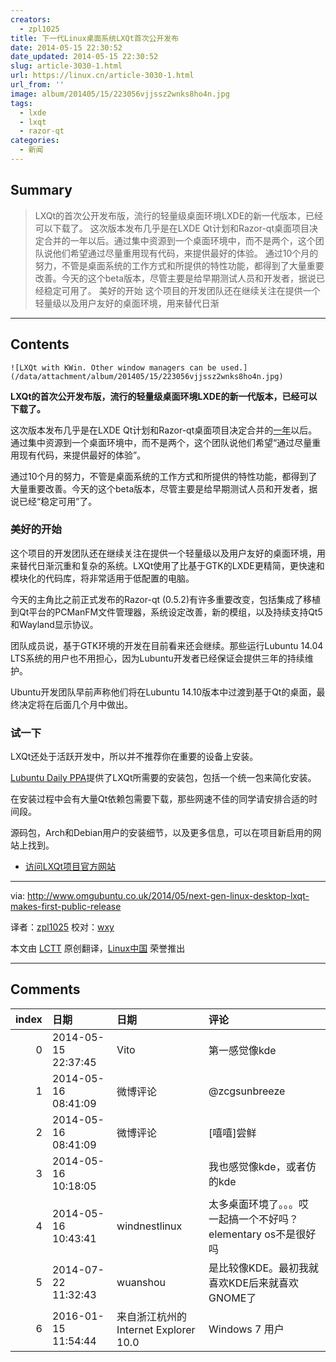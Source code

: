 ```yaml
---
creators:
  - zpl1025
title: 下一代Linux桌面系统LXQt首次公开发布
date: 2014-05-15 22:30:52
date_updated: 2014-05-15 22:30:52
slug: article-3030-1.html
url: https://linux.cn/article-3030-1.html
url_from: ''
image: album/201405/15/223056vjjssz2wnks8ho4n.jpg
tags:
  - lxde
  - lxqt
  - razor-qt
categories:
  - 新闻
---
```


## Summary

> LXQt的首次公开发布版，流行的轻量级桌面环境LXDE的新一代版本，已经可以下载了。 这次版本发布几乎是在LXDE Qt计划和Razor-qt桌面项目决定合并的一年以后。通过集中资源到一个桌面环境中，而不是两个，这个团队说他们希望通过尽量重用现有代码，来提供最好的体验。 通过10个月的努力，不管是桌面系统的工作方式和所提供的特性功能，都得到了大量重要改善。今天的这个beta版本，尽管主要是给早期测试人员和开发者，据说已经稳定可用了。 美好的开始 这个项目的开发团队还在继续关注在提供一个轻量级以及用户友好的桌面环境，用来替代日渐

***

<!-- more -->

## Contents

`![LXQt with KWin. Other window managers can be used.](/data/attachment/album/201405/15/223056vjjssz2wnks8ho4n.jpg)`

**LXQt的首次公开发布版，流行的轻量级桌面环境LXDE的新一代版本，已经可以下载了。**

这次版本发布几乎是在LXDE Qt计划和Razor-qt桌面项目决定合并的[一年](http://blog.lxde.org/?p=1046)以后。通过集中资源到一个桌面环境中，而不是两个，这个团队说他们希望“通过尽量重用现有代码，来提供最好的体验”。

通过10个月的努力，不管是桌面系统的工作方式和所提供的特性功能，都得到了大量重要改善。今天的这个beta版本，尽管主要是给早期测试人员和开发者，据说已经“稳定可用”了。

### 美好的开始

这个项目的开发团队还在继续关注在提供一个轻量级以及用户友好的桌面环境，用来替代日渐沉重和复杂的系统。LXQt使用了比基于GTK的LXDE更精简，更快速和模块化的代码库，将非常适用于低配置的电脑。

今天的主角比之前正式发布的Razor-qt (0.5.2)有许多重要改变，包括集成了移植到Qt平台的PCManFM文件管理器，系统设定改善，新的模组，以及持续支持Qt5和Wayland显示协议。

团队成员说，基于GTK环境的开发在目前看来还会继续。那些运行Lubuntu 14.04 LTS系统的用户也不用担心，因为Lubuntu开发者已经保证会提供三年的持续维护。

Ubuntu开发团队早前声称他们将在Lubuntu 14.10版本中过渡到基于Qt的桌面，最终决定将在后面几个月中做出。

### 试一下

LXQt还处于活跃开发中，所以并不推荐你在重要的设备上安装。

[Lubuntu Daily PPA](https://launchpad.net/%7Elubuntu-dev/+archive/lubuntu-daily)提供了LXQt所需要的安装包，包括一个统一包来简化安装。

在安装过程中会有大量Qt依赖包需要下载，那些网速不佳的同学请安排合适的时间段。

源码包，Arch和Debian用户的安装细节，以及更多信息，可以在项目新启用的网站上找到。

* [访问LXQt项目官方网站](http://lxqt.org/)

---

via: <http://www.omgubuntu.co.uk/2014/05/next-gen-linux-desktop-lxqt-makes-first-public-release>

译者：[zpl1025](https://github.com/zpl1025) 校对：[wxy](https://github.com/wxy)

本文由 [LCTT](https://github.com/LCTT/TranslateProject) 原创翻译，[Linux中国](https://linux.cn/) 荣誉推出

***

## Comments

|   index | 日期                | 日期                                                 | 评论                                                             |
|--------:|:--------------------|:-----------------------------------------------------|:-----------------------------------------------------------------|
|       0 | 2014-05-15 22:37:45 | Vito                                                 | 第一感觉像kde                                                    |
|       1 | 2014-05-16 08:41:09 | 微博评论                                             | @zcgsunbreeze                                                    |
|       2 | 2014-05-16 08:41:09 | 微博评论                                             | [嘻嘻]尝鲜                                                       |
|       3 | 2014-05-16 10:18:05 |                                                      | 我也感觉像kde，或者仿的kde                                       |
|       4 | 2014-05-16 10:43:41 | windnestlinux                                        | 太多桌面环境了。。。哎 一起搞一个不好吗？elementary os不是很好吗 |
|       5 | 2014-07-22 11:32:43 | wuanshou                                             | 是比较像KDE。最初我就喜欢KDE后来就喜欢GNOME了                    |
|       6 | 2016-01-15 11:54:44 | 来自浙江杭州的 Internet Explorer 10.0|Windows 7 用户 | windows-like                                                     |
